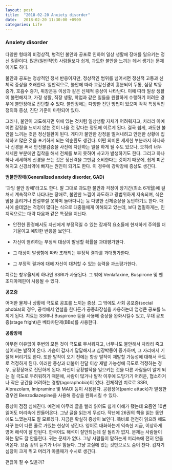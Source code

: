 ```yaml
---
layout: post
title:  "2018-02-20 Anxiety disorder"
date:   2018-02-20 11:30:00 +0900
categories: Life
---
```


### Anxiety disorder

다양한 형태의 비정상적, 병적인 불안과 공포로 인하여 일상 생활에 장애를 일으키는 정신 질환이다. 많은(일반적인) 사람들보다 쉽게, 과도한 불안을 느끼는 데서 생기는 문제이기도 하다.

불안과 공포는 정상적인 정서 반응이지만, 정상적인 범위를 넘어서면 정신적 고통과 신체적 증상을 초래한다. 일반적으로, 불안에 따라 교감신경이 흥분되어 두통, 심장 박동 증가, 호흡수 증가, 위장운동 이상과 같은 신체적 증상이 나타난다. 이에 따라 일상 생활이 불편해지고, 가정 생활, 직장 생활, 학업과 같은 일들을 원활하게 수행하기 어려운 경우에 불안장애로 진단할 수 있다. 불안장애는 다양한 진단 방법이 있으며 각각 특징적인 정의와 증상, 진단 기준이 마련되어 있다.

그러나, 불안이 과도해지면 위에 있는 것처럼 일상생활 자체가 어려워지고, 차라리 아예 이런 감정을 느끼지 않는 것이 나을 것 같다는 정도에 이르게 된다. 결국 쉽게, 과도한 불안을 느끼는 것은 정신질환이 된다. 게다가 불안한 감정을 떨쳐내려고 안전한 상황에 집착하고 많은 것을 포기하게 되는 악순환도 생긴다. 어떤 의미론 세세한 부분까지 하나하나 신경을 써서 안전불감증을 사전에 차단하는 일을 하게 될 수도 있으나, 오히려 너무 세세한 부분에만 집착을 해서 전체를 보지 못하여 사고가 발생하기도 한다. 그리고 하나하나 세세하게 신경을 쓰는 것은 정신력을 그만큼 소비한다는 것이기 때문에, 쉽게 피곤해지고 신경쇠약에 빠지는 원인이 되기도 한다. 이 경우에 강박장애 증상도 생긴다.


**범불안장애(Generalized anxiety disorder, GAD)**

'과잉 불안 장애'라고도 한다. 말 그대로 과도한 불안과 걱정이 장기간(최소 6개월)에 걸쳐서 계속적으로 나타나는 장애로, 불안한 느낌이 과도하고 광범위하게 지속되며, 식은땀을 흘리거나 안절부절 못하며 돌아다니는 등 다양한 신체증상을 동반하기도 한다.
매사에 쓸데없는 걱정이 많다는 식으로 대중들에게 이해되고 있는데, 보다 엄밀하게는, 인지적으로는 대략 다음과 같은 특징을 지닌다.

- 안전한 환경에서도 자신에게 부정적일 수 있는 잠재적 요소들에 현저하게 주의를 더 기울이고 예민한 반응을 보인다.

- 자신이 염려하는 부정적 대상이 발생할 확률을 과대평가한다.

- 그 대상이 발생함에 따라 초래되는 부정적 결과를 과대평가한다.

- 그 부정적 결과에 대해 자신이 대처할 수 있는 능력을 과소평가한다.

치료는 항우울제의 하나인 SSRI가 사용된다. 그 밖에 Venlafaxine, Buspirone 및 벤조디아제핀이 사용될 수 있다.

**공포증**

어떠한 물체나 상황에 극도로 공포를 느끼는 증상. 그 밖에도 사회 공포증(social phobia)의 경우, 공석에서 연설을 한다든가 공중화장실을 사용하는데 엄청큰 공포를 느끼게 된다.
치료는 SSRI나 Buspirone 등을 사용해 증상을 완화시킬수 있고, 무대 공포증(stage fright)은 베타차단제(BBs)를 사용한다.

**공황장애**

아무런 이유없이 주변의 모든 것이 극도로 무서워지고, 너무나도 불안해서 차라리 죽고 싶어지는 발작이 온다. 가슴이 갑자기 답답해지고 심장박동이 증가하며, 그 자리에서 기절해 버리기도 한다. 또한 발작이 오기 전에는 항상 발작이 재발할 가능성에 대해서 극도로 걱정하게 된다. 이러한 증상과 더불어 한달 이상 재발 가능성에 극도로 걱정하는 경우, 공황장애로 진단하게 된다.
자신이 공황발작을 일으키는 것을 다른 사람들이 알게 되는 걸 극도로 두려워하기 때문에, 사람이 많거나 발작 이후에 도망가기 어려운, 협소하거나 작은 공간을 꺼려하는 경향(agoraphobia)이 있다.
전체적인 치료로 SSRI, Alprazolam, Imipramine 및 MAOI 등이 사용된다. 공황장애(panic attack)가 발생한 경우엔 Benzodiazepine을 사용해 증상을 완화시킬 수 있다.


증상이 점점 심해진다. 예전에 아무리 글을 빨리 읽어도 쉽게 이해가 됐는데 요즘엔 10번 읽어도 머리속에 안들어온다. 그냥 글을 읽는게 무섭다. 작년에 26권의 책을 읽는 동안에도 느꼈는지도 잘 모르겠다. 지금은 확실히 증상이 보인다. 똑바로 천천히 읽으려 해도 자꾸 눈이 다른 줄로 가있는 현상이 생긴다. 영어로 대화하는게 익숙한 지금, 이상하게 영어 해석이 잘 안된다. 한국어도 해석이 잘안되는데 잘 될리가 없지. 문제는 사람들이 하는 말도 잘 안들린다. 귀는 문제가 없다. 그냥 사람들이 말하는게 머리속에 전혀 안들어온다. 요즘 강의 듣기가 너무 힘들다. 그냥 교실에 있는 것만으로도 숨이 찬다. 갑자기 심장이 크게 뛰고 머리가 아플때가 수시로 생긴다.

괜찮아 질 수 있을까?